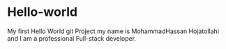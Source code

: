 # Hello-world
My first Hello World git Project
my name is MohammadHassan Hojatollahi and I am a professional Full-stack developer.

